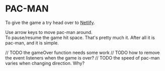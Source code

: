 # PAC-MAN

To give the game a try head over to [Netlify](https://elegant-colden-e32625.netlify.app/).

Use arrow keys to move pac-man around.   
To pause/resume the game hit space.
That's pretty much it.
After all it is pac-man, and it is simple.   

// TODO the gameOver function needs some work
// TODO how to remove the event listeners when the game is over?
// TODO the speed of pac-man varies when changing direction. Why?  